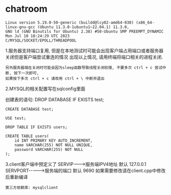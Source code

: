 # chatroom
    Linux version 5.19.0-50-generic (buildd@lcy02-amd64-030) (x86_64-linux-gnu-gcc (Ubuntu 11.3.0-1ubuntu1~22.04.1) 11.3.0, 
    GNU ld (GNU Binutils for Ubuntu) 2.38) #50-Ubuntu SMP PREEMPT_DYNAMIC Mon Jul 10 18:24:29 UTC 2023
    C/MYSQL/SOCKET/EPOLL/THREADPOOL

1.服务器支持端口复用, 但是在本地测试时可能会出现客户端占用端口或者服务器关闭但是客户端尝试重连的情况
出现以上情况, 请用终端将端口相关的进程关闭.

    另外服务器端在关闭时可能会因为sleep函数导致线程关闭较慢, 不要多次 ctrl + c 尝试中断, 按下一次即可, 
    如果按下多次 ctrl + c 请改用 ctrl + \ 中断并退出

2.MYSQL的相关配置写在sqlconfig里面


创建表的语句:
    DROP DATABASE IF EXISTS test;

    CREATE DATABASE test;

    USE test;

    DROP TABLE IF EXISTS users;

    CREATE TABLE users(
        id INT PRIMARY KEY AUTO_INCREMENT,
        name VARCHAR(255) NOT NULL UNIQUE,
        password VARCHAR(255) NOT NULL
    );

3.client客户端中预定义了 SERVIP--->服务端IPV4地址 默认 127.0.0.1
                      SERVPORT----->服务端的端口 默认 9690
    如果需要修改请在client.cpp中修改后重新编译


    第三方依赖库: mysqlclient
